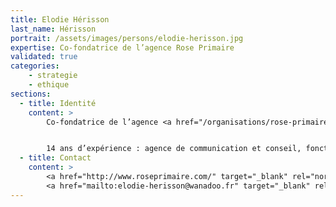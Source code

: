 ```yaml
---
title: Elodie Hérisson
last_name: Hérisson
portrait: /assets/images/persons/elodie-herisson.jpg
expertise: Co-fondatrice de l’agence Rose Primaire
validated: true
categories:
    - strategie
    - ethique
sections:
  - title: Identité
    content: >
        Co-fondatrice de l’agence <a href="/organisations/rose-primaire">Rose Primaire</a>.


        14 ans d’expérience : agence de communication et conseil, fonction publique territoriale, coopération internationale.
  - title: Contact
    content: >
        <a href="http://www.roseprimaire.com/" target="_blank" rel="noreferrer">Site</a> –
        <a href="mailto:elodie-herisson@wanadoo.fr" target="_blank" rel="noreferrer">Mail</a>
---
```

